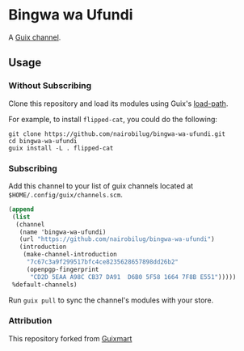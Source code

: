 # Bingwa wa Ufundi

A [Guix channel](https://guix.gnu.org/en/manual/en/html_node/Channels.html#Channels).

## Usage

### Without Subscribing

Clone this repository and load its modules using Guix's [load-path](https://guix.gnu.org/manual/en/html_node/Package-Modules.html).

For example, to install `flipped-cat`, you could do the following:

``` shell
git clone https://github.com/nairobilug/bingwa-wa-ufundi.git
cd bingwa-wa-ufundi
guix install -L . flipped-cat
```

### Subscribing

Add this channel to your list of guix channels located at `$HOME/.config/guix/channels.scm`.

``` scheme
(append
 (list
  (channel
   (name 'bingwa-wa-ufundi)
   (url "https://github.com/nairobilug/bingwa-wa-ufundi")
   (introduction
    (make-channel-introduction
     "7c67c3a9f299517bfc4ce8235628657898dd26b2"
     (openpgp-fingerprint
      "CD2D 5EAA A98C CB37 DA91  D6B0 5F58 1664 7F8B E551")))))
 %default-channels)
```

Run `guix pull` to sync the channel's modules with your store.

### Attribution

This repository forked from [Guixmart](https://git.sr.ht/~whereiseveryone/guixmart)
